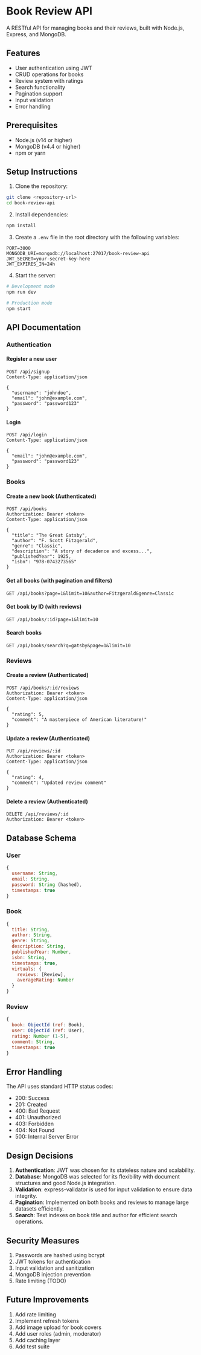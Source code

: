 # Book Review API

A RESTful API for managing books and their reviews, built with Node.js, Express, and MongoDB.

## Features

- User authentication using JWT
- CRUD operations for books
- Review system with ratings
- Search functionality
- Pagination support
- Input validation
- Error handling

## Prerequisites

- Node.js (v14 or higher)
- MongoDB (v4.4 or higher)
- npm or yarn

## Setup Instructions

1. Clone the repository:

```bash
git clone <repository-url>
cd book-review-api
```

2. Install dependencies:

```bash
npm install
```

3. Create a `.env` file in the root directory with the following variables:

```
PORT=3000
MONGODB_URI=mongodb://localhost:27017/book-review-api
JWT_SECRET=your-secret-key-here
JWT_EXPIRES_IN=24h
```

4. Start the server:

```bash
# Development mode
npm run dev

# Production mode
npm start
```

## API Documentation

### Authentication

#### Register a new user

```http
POST /api/signup
Content-Type: application/json

{
  "username": "johndoe",
  "email": "john@example.com",
  "password": "password123"
}
```

#### Login

```http
POST /api/login
Content-Type: application/json

{
  "email": "john@example.com",
  "password": "password123"
}
```

### Books

#### Create a new book (Authenticated)

```http
POST /api/books
Authorization: Bearer <token>
Content-Type: application/json

{
  "title": "The Great Gatsby",
  "author": "F. Scott Fitzgerald",
  "genre": "Classic",
  "description": "A story of decadence and excess...",
  "publishedYear": 1925,
  "isbn": "978-0743273565"
}
```

#### Get all books (with pagination and filters)

```http
GET /api/books?page=1&limit=10&author=Fitzgerald&genre=Classic
```

#### Get book by ID (with reviews)

```http
GET /api/books/:id?page=1&limit=10
```

#### Search books

```http
GET /api/books/search?q=gatsby&page=1&limit=10
```

### Reviews

#### Create a review (Authenticated)

```http
POST /api/books/:id/reviews
Authorization: Bearer <token>
Content-Type: application/json

{
  "rating": 5,
  "comment": "A masterpiece of American literature!"
}
```

#### Update a review (Authenticated)

```http
PUT /api/reviews/:id
Authorization: Bearer <token>
Content-Type: application/json

{
  "rating": 4,
  "comment": "Updated review comment"
}
```

#### Delete a review (Authenticated)

```http
DELETE /api/reviews/:id
Authorization: Bearer <token>
```

## Database Schema

### User

```javascript
{
  username: String,
  email: String,
  password: String (hashed),
  timestamps: true
}
```

### Book

```javascript
{
  title: String,
  author: String,
  genre: String,
  description: String,
  publishedYear: Number,
  isbn: String,
  timestamps: true,
  virtuals: {
    reviews: [Review],
    averageRating: Number
  }
}
```

### Review

```javascript
{
  book: ObjectId (ref: Book),
  user: ObjectId (ref: User),
  rating: Number (1-5),
  comment: String,
  timestamps: true
}
```

## Error Handling

The API uses standard HTTP status codes:

- 200: Success
- 201: Created
- 400: Bad Request
- 401: Unauthorized
- 403: Forbidden
- 404: Not Found
- 500: Internal Server Error

## Design Decisions

1. **Authentication**: JWT was chosen for its stateless nature and scalability.
2. **Database**: MongoDB was selected for its flexibility with document structures and good Node.js integration.
3. **Validation**: express-validator is used for input validation to ensure data integrity.
4. **Pagination**: Implemented on both books and reviews to manage large datasets efficiently.
5. **Search**: Text indexes on book title and author for efficient search operations.

## Security Measures

1. Passwords are hashed using bcrypt
2. JWT tokens for authentication
3. Input validation and sanitization
4. MongoDB injection prevention
5. Rate limiting (TODO)

## Future Improvements

1. Add rate limiting
2. Implement refresh tokens
3. Add image upload for book covers
4. Add user roles (admin, moderator)
5. Add caching layer
6. Add test suite
